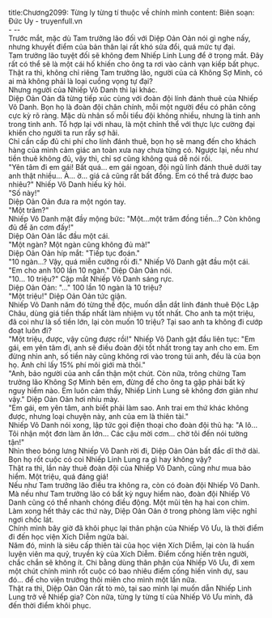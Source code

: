 title:Chương2099: Từng ly từng tí thuộc về chính mình
content:
Biên soạn: Đức Uy - truyenfull.vn<br>- --<br>Trước mắt, mặc dù Tam trưởng lão đối với Diệp Oản Oản nói gì nghe nấy, nhưng khuyết điểm của bản thân lại rất khó sửa đổi, quá mức tự đại.<br>Tam trưởng lão tuyệt đối sẽ không đem Nhiếp Linh Lung để ở trong mắt. Đây rất có thể sẽ là một cái hố khiến cho ông ta rơi vào cảnh vạn kiếp bất phục.<br>Thật ra thì, không chỉ riêng Tam trưởng lão, người của cả Không Sợ Minh, có ai mà không phải là loại cuồng vọng tự đại?<br>Nhưng người của Nhiếp Vô Danh thì lại khác.<br>Diệp Oản Oản đã từng tiếp xúc cùng với đoàn đội lính đánh thuê của Nhiếp Vô Danh. Bọn họ là đoàn đội chân chính, mỗi một người đều có phân công cực kỳ rõ ràng. Mặc dù nhân số mỗi tiểu đội không nhiều, nhưng là tinh anh trong tinh anh. Tổ hợp lại với nhau, là một chỉnh thể với thực lực cường đại khiến cho người ta run rẩy sợ hãi.<br>Chỉ cần cấp đủ chi phí cho lính đánh thuê, bọn họ sẽ mang đến cho khách hàng của mình cảm giác an toàn xưa nay chưa từng có. Ngược lại, nếu như tiền thuê không đủ, vậy thì, chỉ sợ cũng không quá dễ nói rồi.<br>"Yên tâm đi em gái! Bất quá... em gái ngoan, đội ngũ lính đánh thuê dưới tay anh thật nhiều... À... ờ... giá cả cũng rất bất đồng. Em có thể trả được bao nhiêu?" Nhiếp Vô Danh hiếu kỳ hỏi.<br>"Số này!"<br>Diệp Oản Oản đưa ra một ngón tay.<br>"Một trăm?"<br>Nhiếp Vô Danh mặt đầy mộng bức: "Một...một trăm đồng tiền...? Còn không đủ để ăn cơm đấy!"<br>Diệp Oản Oản lắc đầu một cái.<br>"Một ngàn? Một ngàn cũng không đủ mà!"<br>Diệp Oản Oản híp mắt: "Tiếp tục đoán."<br>"10 ngàn...? Vậy, quá miễn cưỡng rồi đi." Nhiếp Vô Danh gật đầu một cái.<br>"Em cho anh 100 lần 10 ngàn." Diệp Oản Oản nói.<br>"10... 10 triệu?" Cặp mắt Nhiếp Vô Danh sáng rực.<br>Diệp Oản Oản: "..." 100 lần 10 ngàn là 10 triệu?<br>"Một triệu!" Diệp Oản Oản tức giận.<br>Nhiếp Vô Danh năm đó từng thề độc, muốn dẫn dắt lính đánh thuê Độc Lập Châu, dùng giá tiền thấp nhất làm nhiệm vụ tốt nhất. Cho anh ta một triệu, đã coi như là số tiền lớn, lại còn muốn 10 triệu? Tại sao anh ta không đi cướp đoạt luôn đi?<br>"Một triệu, được, vậy cũng được rồi!" Nhiếp Vô Danh gật đầu liên tục: "Em gái, em yên tâm đi, anh sẽ điều đoàn đội tốt nhất trong tay anh cho em. Em đừng nhìn anh, số tiền này cũng không rơi vào trong túi anh, đều là của bọn họ. Anh chỉ lấy 15% phí môi giới mà thôi."<br>"Anh, bảo người của anh cẩn thận một chút. Còn nữa, trông chừng Tam trưởng lão Không Sợ Minh bên em, đừng để cho ông ta gặp phải bất kỳ nguy hiểm nào. Em luôn cảm thấy, Nhiếp Linh Lung sẽ không đơn giản như vậy." Diệp Oản Oản hơi nhíu mày.<br>"Em gái, em yên tâm, anh biết phải làm sao. Anh trai em thứ khác không được, nhưng loại chuyện này, anh của em là thiên tài."<br>Nhiếp Vô Danh nói xong, lập tức gọi điện thoại cho đoàn đội thủ hạ: "A lô... Tôi nhận một đơn làm ăn lớn... Các cậu mời cơm... chờ tôi đến nói tường tận!"<br>Nhìn theo bóng lưng Nhiếp Vô Danh rời đi, Diệp Oản Oản bất đắc dĩ thở dài. Bọn họ rốt cuộc có coi Nhiếp Linh Lung ra gì hay không vậy?<br>Thật ra thì, lần này thuê đoàn đội của Nhiếp Vô Danh, cũng như mua bảo hiểm. Một triệu, quá đáng giá!<br>Nếu như Tam trưởng lão điều tra không ra, còn có đoàn đội Nhiếp Vô Danh. Mà nếu như Tam trưởng lão có bất kỳ nguy hiểm nào, đoàn đội Nhiếp Vô Danh cũng có thể nhanh chóng điều động. Một mũi tên hạ hai con chim.<br>Làm xong hết thảy các thứ này, Diệp Oản Oản ở trong phòng làm việc nghỉ ngơi chốc lát.<br>Chính mình bây giờ đã khôi phục lại thân phận của Nhiếp Vô Ưu, là thời điểm đi đến học viện Xích Diễm ngửa bài.<br>Năm đó, mình là siêu cấp thiên tài của học viện Xích Diễm, lại còn là huấn luyện viên ma quỷ, truyền kỳ của Xích Diễm. Điểm cống hiến trên người, chắc chắn sẽ không ít. Chi bằng dùng thân phận của Nhiếp Vô Ưu, đi xem một chút chính mình rốt cuộc có bao nhiêu điểm cống hiến vinh dự, sau đó... để cho viện trưởng thôi miên cho mình một lần nữa.<br>Thật ra thì, Diệp Oản Oản rất tò mò, tại sao mình lại muốn dẫn Nhiếp Linh Lung trở về Nhiếp gia? Còn nữa, từng ly từng tí của Nhiếp Vô Ưu mình, đã đến thời điểm khôi phục.
